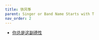 ```yaml
---
title: 铁风筝
parent: Singer or Band Name Starts with T
nav_order: 2
---
```


- [你总是这副德性](/lyrics/Tie_Feng_Zheng/nizongshizhefudexing)